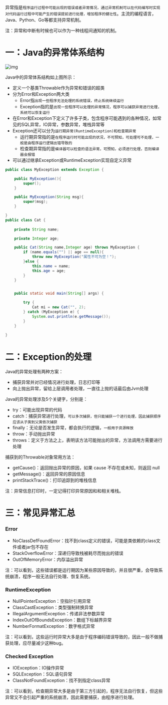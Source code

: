 异常指是`程序运行过程中可能出现的错误或者异常情况，通过异常机制可以在代码编写时实现对代码运行过程中可能产生的错误提前进行处理，增加程序的健壮性`。主流的编程语言，Java、Python、Go等都支持异常机制。

注：异常和中断有时候也可以作为一种线程间通知的机制。

# 一：Java的异常体系结构

![img](http://rocks526.top/lzx/upcnw9dbza.jpeg)

Java中的异常体系结构如上图所示：

- 定义一个基类Throwable作为异常和错误的超类
- 分为Error和Exception两大类
  - Error指`出现一些程序无法处理的系统错误，终止系统继续运行`
  - Exception指的是`出现一些程序可以处理的异常情况，程序可以捕获异常进行处理，系统可以恢复运行`
- 在Error和Exception下定义了许多子类，包含程序可能遇到的各种情况，如常见的SQL异常，IO异常，参数异常，堆栈异常等
- Exception还可以分为`运行期异常(RuntimeException)和检查期异常`
  - 运行期异常指的是`在程序运行时可能出现的状况，不可预知，可处理可不处理，一般是由程序运行逻辑出错导致的`
  - 检查期异常指的是`编译器可以检查的语法异常，可预知，必须进行处理，否则编译器会报错`
- 可以通过继承Exception或RuntimeException实现自定义异常

```java
public class MyException extends Exception {

    public MyException(){
        super();
    }

    public MyException(String msg){
        super(msg);
    }

}
public class Cat {
    
    private String name;

    private Integer age;

    public Cat(String name,Integer age) throws MyException {
        if (name.equals("") || age == null){
            throw new MyException("属性不可为空！");
        }else {
            this.name = name;
            this.age = age;
        }
    }


    public static void main(String[] args) {

        try {
            Cat mi = new Cat("", 2);
        } catch (MyException e) {
            System.out.println(e.getMessage());
        }
    }
    
}
```

# 二：Exception的处理

Java的异常处理有两种方案：

- 捕获异常并对已经情况进行处理，日志打印等
- 向上抛出异常，留给上层调用者处理，一直往上抛的话最后由Jvm处理

Java的异常处理涉及5个关键字，分别是：

- try：可能出现异常的代码
- catch：捕获异常进行处理，`可以多次捕获，但只能捕获一个进行处理，因此捕获顺序应该从子类到父类依次捕获`
- finally：无论是否发生异常，都会执行的逻辑，`一般用于资源释放`
- throw：手动抛出异常
- throws：定义于方法之上，表明该方法可能抛出的异常，方法调用方需要进行处理

捕获到的Throwable对象常用方法：

- getCause()：返回抛出异常的原因，如果 cause 不存在或未知，则返回 null
- getMessage()：返回异常的原因信息
- printStackTrace()：打印追踪到的堆栈信息

注：异常信息打印时，一定记得打印异常原因和和相关堆栈。

# 三：常见异常汇总

### Error

- NoClassDefFoundError：找不到class定义的错误，可能是类依赖的class文件或者jar包不存在
- StackOverflowError：深递归导致栈被耗尽而抛出的错误
- OutOfMemoryError：内存溢出异常

注：可以看到，这些错误都是运行期因为某些原因导致的，并且很严重，会导致系统崩溃，程序一般无法自行处理、恢复系统。

### RuntimeException

- NullPointerException：空指针引用异常
- ClassCastException：类型强制转换异常
- IllegalArgumentException：传递非法参数异常
- IndexOutOfBoundsException：数组下标越界异常
- NumberFormatException：数字格式异常

注：可以看到，这些运行时异常大多是由于程序编码错误导致的，因此一般不做捕获处理，应尽量减少这种bug。

### Checked Exception

- IOException：IO操作异常
- SQLException：SQL语句异常
- ClassNotFoundException：找不到指定class异常

注：可以看到，检查期异常大多是由于第三方引起的，程序无法自行恢复，但这些异常又不会引起严重的系统崩溃，因此需要捕获，由程序进行处理。